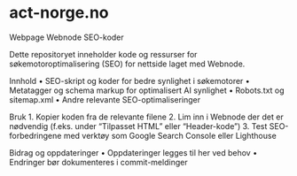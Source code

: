 # act-norge.no
Webpage
Webnode SEO-koder

Dette repositoryet inneholder kode og ressurser for søkemotoroptimalisering (SEO) for nettside laget med Webnode.

Innhold
	•	SEO-skript og koder for bedre synlighet i søkemotorer
	•	Metatagger og schema markup for optimalisert AI synlighet
	•	Robots.txt og sitemap.xml
	•	Andre relevante SEO-optimaliseringer

Bruk
	1.	Kopier koden fra de relevante filene
	2.	Lim inn i Webnode der det er nødvendig (f.eks. under “Tilpasset HTML” eller “Header-kode”)
	3.	Test SEO-forbedringene med verktøy som Google Search Console eller Lighthouse

Bidrag og oppdateringer
	•	Oppdateringer legges til her ved behov
	•	Endringer bør dokumenteres i commit-meldinger
